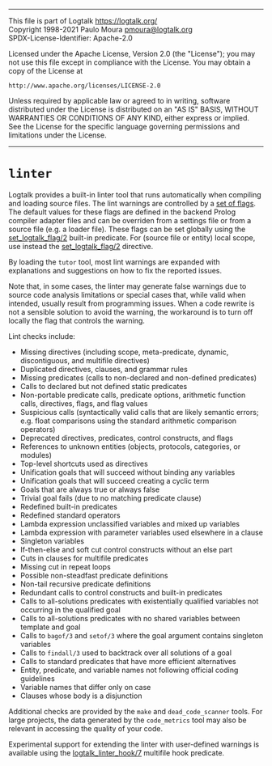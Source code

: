 
________________________________________________________________________

This file is part of Logtalk <https://logtalk.org/>  
Copyright 1998-2021 Paulo Moura <pmoura@logtalk.org>  
SPDX-License-Identifier: Apache-2.0

Licensed under the Apache License, Version 2.0 (the "License");
you may not use this file except in compliance with the License.
You may obtain a copy of the License at

    http://www.apache.org/licenses/LICENSE-2.0

Unless required by applicable law or agreed to in writing, software
distributed under the License is distributed on an "AS IS" BASIS,
WITHOUT WARRANTIES OR CONDITIONS OF ANY KIND, either express or implied.
See the License for the specific language governing permissions and
limitations under the License.
________________________________________________________________________


`linter`
========

Logtalk provides a built-in linter tool that runs automatically when
compiling and loading source files. The lint warnings are controlled
by a [set of flags](../userman/programming.html#programming-flags-lint).
The default values for these flags are defined in the backend Prolog
compiler adapter files and can be overriden from a settings file or
from a source file (e.g. a loader file). These flags can be set globally
using the [set_logtalk_flag/2](../refman/predicates/set_logtalk_flag_2.html)
built-in predicate. For (source file or entity) local scope, use instead
the [set_logtalk_flag/2](../refman/directives/set_logtalk_flag_2.html)
directive.

By loading the `tutor` tool, most lint warnings are expanded with explanations
and suggestions on how to fix the reported issues.

Note that, in some cases, the linter may generate false warnings due to source
code analysis limitations or special cases that, while valid when intended,
usually result from programming issues. When a code rewrite is not a sensible
solution to avoid the warning, the workaround is to turn off locally the flag
that controls the warning.

Lint checks include:

- Missing directives (including scope, meta-predicate, dynamic, discontiguous, and multifile directives)
- Duplicated directives, clauses, and grammar rules
- Missing predicates (calls to non-declared and non-defined predicates)
- Calls to declared but not defined static predicates
- Non-portable predicate calls, predicate options, arithmetic function calls, directives, flags, and flag values
- Suspicious calls (syntactically valid calls that are likely semantic errors; e.g. float comparisons using the standard arithmetic comparison operators)
- Deprecated directives, predicates, control constructs, and flags
- References to unknown entities (objects, protocols, categories, or modules)
- Top-level shortcuts used as directives
- Unification goals that will succeed without binding any variables
- Unification goals that will succeed creating a cyclic term
- Goals that are always true or always false
- Trivial goal fails (due to no matching predicate clause)
- Redefined built-in predicates
- Redefined standard operators
- Lambda expression unclassified variables and mixed up variables
- Lambda expression with parameter variables used elsewhere in a clause
- Singleton variables
- If-then-else and soft cut control constructs without an else part
- Cuts in clauses for multifile predicates
- Missing cut in repeat loops
- Possible non-steadfast predicate definitions
- Non-tail recursive predicate definitions
- Redundant calls to control constructs and built-in predicates
- Calls to all-solutions predicates with existentially qualified variables not occurring in the qualified goal
- Calls to all-solutions predicates with no shared variables between template and goal
- Calls to `bagof/3` and `setof/3` where the goal argument contains singleton variables
- Calls to `findall/3` used to backtrack over all solutions of a goal
- Calls to standard predicates that have more efficient alternatives
- Entity, predicate, and variable names not following official coding guidelines
- Variable names that differ only on case
- Clauses whose body is a disjunction

Additional checks are provided by the `make` and `dead_code_scanner` tools.
For large projects, the data generated by the `code_metrics` tool may also
be relevant in accessing the quality of your code.

Experimental support for extending the linter with user-defined warnings is
available using the [logtalk_linter_hook/7](../refman/predicates/logtalk_linter_hook_7.html)
multifile hook predicate.
